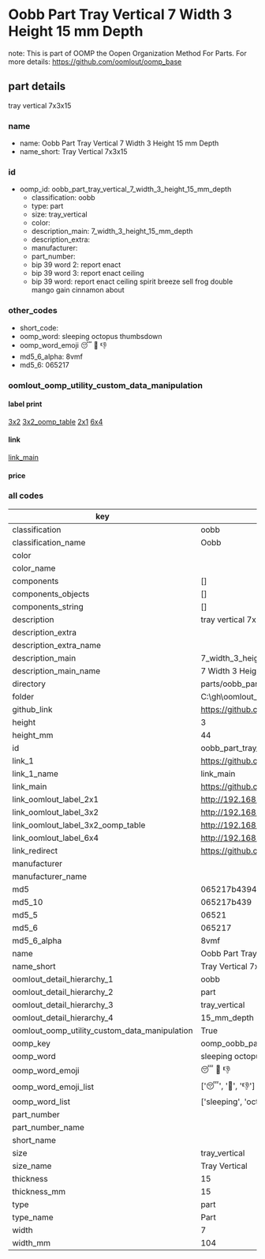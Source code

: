 # Oobb Part Tray Vertical 7 Width 3 Height 15 mm Depth  

note: This is part of OOMP the Oopen Organization Method For Parts. For more details: https://github.com/oomlout/oomp_base

##  part details
  



tray vertical 7x3x15



### name
* name: Oobb Part Tray Vertical 7 Width 3 Height 15 mm Depth
* name_short: Tray Vertical 7x3x15 
### id
* oomp_id: oobb_part_tray_vertical_7_width_3_height_15_mm_depth
  * classification: oobb
  * type: part
  * size: tray_vertical
  * color: 
  * description_main: 7_width_3_height_15_mm_depth
  * description_extra: 
  * manufacturer: 
  * part_number: 
  * bip 39 word 2: report enact
  * bip 39 word 3: report enact ceiling
  * bip 39 word: report enact ceiling spirit breeze sell frog double mango gain cinnamon about

### other_codes
* short_code: 
* oomp_word: sleeping octopus thumbsdown
* oomp_word_emoji :sleeping: :octopus: :thumbsdown:
* md5_6_alpha: 8vmf
* md5_6: 065217






### oomlout_oomp_utility_custom_data_manipulation
#### label print
[3x2](http://192.168.1.245:1112/?label=oomp%208vmf)
[3x2_oomp_table](http://192.168.1.108:1112/?label=oomp%208vmf)
[2x1](http://192.168.1.242:1112/?label=oomp%208vmf)
[6x4](http://192.168.1.55:1112/?label=oomp%208vmf)    

#### link

[link_main](https://github.com/oomlout/oomlout_oobb_version_4_generated_parts/tree/main/navigation_oomp/oobb/part/tray_vertical/7_width_3_height_15_mm_depth/part)                              

#### price







### all codes 
| key | value |  
| --- | --- |  
| classification | oobb |  
| classification_name | Oobb |  
| color |  |  
| color_name |  |  
| components | [] |  
| components_objects | [] |  
| components_string | [] |  
| description | tray vertical 7x3x15 |  
| description_extra |  |  
| description_extra_name |  |  
| description_main | 7_width_3_height_15_mm_depth |  
| description_main_name | 7 Width 3 Height 15 mm Depth |  
| directory | parts/oobb_part_tray_vertical_7_width_3_height_15_mm_depth |  
| folder | C:\gh\oomlout_oobb_version_4_generated_parts\parts\oobb_part_tray_vertical_7_width_3_height_15_mm_depth |  
| github_link | https://github.com/oomlout/oomlout_oomp_part_src/tree/main/parts/oobb_part_tray_vertical_7_width_3_height_15_mm_depth |  
| height | 3 |  
| height_mm | 44 |  
| id | oobb_part_tray_vertical_7_width_3_height_15_mm_depth |  
| link_1 | https://github.com/oomlout/oomlout_oobb_version_4_generated_parts/tree/main/navigation_oomp/oobb/part/tray_vertical/7_width_3_height_15_mm_depth/part |  
| link_1_name | link_main |  
| link_main | https://github.com/oomlout/oomlout_oobb_version_4_generated_parts/tree/main/navigation_oomp/oobb/part/tray_vertical/7_width_3_height_15_mm_depth/part |  
| link_oomlout_label_2x1 | http://192.168.1.242:1112/?label=oomp%208vmf |  
| link_oomlout_label_3x2 | http://192.168.1.245:1112/?label=oomp%208vmf |  
| link_oomlout_label_3x2_oomp_table | http://192.168.1.108:1112/?label=oomp%208vmf |  
| link_oomlout_label_6x4 | http://192.168.1.55:1112/?label=oomp%208vmf |  
| link_redirect | https://github.com/oomlout/oomlout_oobb_version_4_generated_parts/tree/main/parts/oobb_tray_vertical_07_03_15 |  
| manufacturer |  |  
| manufacturer_name |  |  
| md5 | 065217b43941aba70d8dcd2049d25db7 |  
| md5_10 | 065217b439 |  
| md5_5 | 06521 |  
| md5_6 | 065217 |  
| md5_6_alpha | 8vmf |  
| name | Oobb Part Tray Vertical 7 Width 3 Height 15 mm Depth |  
| name_short | Tray Vertical 7x3x15  |  
| oomlout_detail_hierarchy_1 | oobb |  
| oomlout_detail_hierarchy_2 | part |  
| oomlout_detail_hierarchy_3 | tray_vertical |  
| oomlout_detail_hierarchy_4 | 15_mm_depth |  
| oomlout_oomp_utility_custom_data_manipulation | True |  
| oomp_key | oomp_oobb_part_tray_vertical_7_width_3_height_15_mm_depth |  
| oomp_word | sleeping octopus thumbsdown |  
| oomp_word_emoji | :sleeping: :octopus: :thumbsdown: |  
| oomp_word_emoji_list | [':sleeping:', ':octopus:', ':thumbsdown:'] |  
| oomp_word_list | ['sleeping', 'octopus', 'thumbsdown'] |  
| part_number |  |  
| part_number_name |  |  
| short_name |  |  
| size | tray_vertical |  
| size_name | Tray Vertical |  
| thickness | 15 |  
| thickness_mm | 15 |  
| type | part |  
| type_name | Part |  
| width | 7 |  
| width_mm | 104 |  
